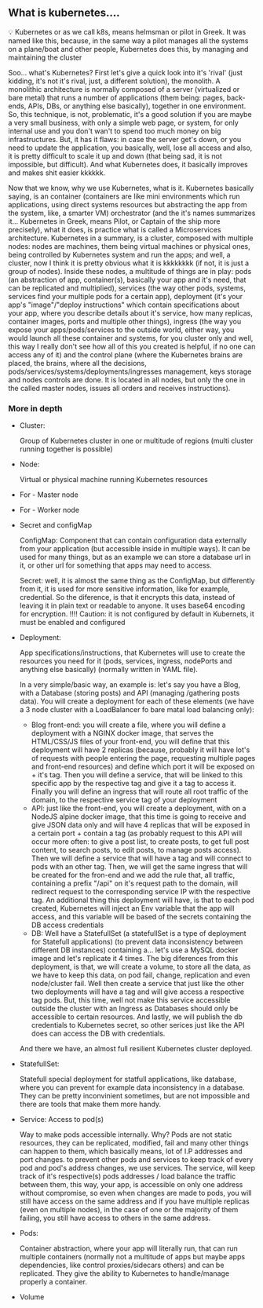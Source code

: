 ## What is kubernetes....

<aside> 💡 Kubernetes or as we call k8s, means helmsman or pilot in Greek. It was named like this, because, in the same way a pilot manages all the systems on a plane/boat and other people, Kubernetes does this, by managing and maintaining the cluster

</aside>

Soo... what's Kubernetes? First let's give a quick look into it's 'rival' (just kidding, it's not it's rival, just, a different solution), the monolith. A monolithic architecture is normally composed of a server (virtualized or bare metal) that runs a number of applications (them being: pages, back-ends, APIs, DBs, or anything else basically), together in one environment. So, this technique, is not, problematic, it's a good solution if you are maybe a very small business, with only a simple web page, or system, for only internal use and you don't wan't to spend too much money on big infrastructures. But, it has it flaws: in case the server get's down, or you need to update the application, you basically, well, lose all access and also, it is pretty difficult to scale it up and down (that being sad, it is not impossible, but difficult). And what Kubernetes does, it basically improves and makes shit easier kkkkkk.

Now that we know, why we use Kubernetes, what is it. Kubernetes basically saying, is an container (containers are like mini environments which run applications, using direct systems resources but abstracting the app from the system, like, a smarter VM) orchestrator (and the it's names summarizes it... Kubernetes in Greek, means Pilot, or Captain of the ship more precisely), what it does, is practice what is called a Microservices architecture. Kubernetes in a summary, is a cluster, composed with multiple nodes: nodes are machines, them being virtual machines or physical ones, being controlled by Kubernetes system and run the apps; and well, a cluster, now I think it is pretty obvious what it is kkkkkkkk (if not, it is just a group of nodes). Inside these nodes, a multitude of things are in play: pods (an abstraction of app, container(s), basically your app and it's need, that can be replicated and multiplied), services (the way other pods, systems, services find your multiple pods for a certain app), deployment (it's your app's "image"/"deploy instructions" which contain specifications about your app, where you describe details about it's service, how many replicas, container images, ports and multiple other things), ingress (the way you expose your apps/pods/services to the outside world, either way, you would launch all these container and systems, for you cluster only and well, this way I really don't see how all of this you created is helpful, if no one can access any of it) and the control plane (where the Kubernetes brains are placed, the brains, where all the decisions, pods/services/systems/deployments/ingresses management, keys storage and nodes controls are done. It is located in all nodes, but only the one in the called master nodes, issues all orders and receives instructions).
### More in depth

-   Cluster:
    
    Group of Kubernetes cluster in one or multitude of regions (multi cluster running together is possible)
    
-   Node:
    
    Virtual or physical machine running Kubernetes resources
    
-   For - Master node
    
-   For - Worker node
    
-   Secret and configMap
    
    ConfigMap: Component that can contain configuration data externally from your application (but accessible inside in multiple ways). It can be used for many things, but as an example we can store a database url in it, or other url for something that apps may need to access.
    
    Secret: well, it is almost the same thing as the ConfigMap, but differently from it, it is used for more sensitive information, like for example, credential. So the diference, is that it encrypts this data, instead of leaving it in plain text or readable to anyone. It uses base64 encoding for encryption. !!!! Caution: it is not configured by default in Kubernets, it must be enabled and configured
    
-   Deployment:
    
    App specifications/instructions, that Kubernetes will use to create the resources you need for it (pods, services, ingress, nodePorts and anything else basically) (normally written in YAML file).
    
    In a very simple/basic way, an example is: let's say you have a Blog, with a Database (storing posts) and API (managing /gathering posts data). You will create a deployment for each of these elements (we have a 3 node cluster with a LoadBalancer fo bare matal load balancing only):
    
    -   Blog front-end: you will create a file, where you will define a deployment with a NGINX docker image, that serves the HTML/CSS/JS files of your front-end, you will define that this deployment will have 2 replicas (because, probably it will have lot's of requests with people entering the page, requesting multiple pages and front-end resources) and define which port it will be exposed on + it's tag. Then you will define a service, that will be linked to this specific app by the respective tag and give it a tag to access it. Finally you will define an ingress that will route all root traffic of the domain, to the respective service tag of your deployment
    -   API: just like the front-end, you will create a deployment, with on a NodeJS alpine docker image, that this time is going to receive and give JSON data only and will have 4 replicas that will be exposed in a certain port + contain a tag (as probably request to this API will occur more often: to give a post list, to create posts, to get full post content, to search posts, to edit posts, to manage posts access). Then we will define a service that will have a tag and will connect to pods with an other tag. Then, we will get the same ingress that will be created for the fron-end and we add the rule that, all traffic, containing a prefix "/api" on it's request path to the domain, will redirect request to the corresponding service IP with the respective tag. An additional thing this deployment will have, is that to each pod created, Kubernetes will inject an Env variable that the app will access, and this variable will be based of the secrets containing the DB access credentials
    -   DB: Well have a StatefullSet (a statefullSet is a type of deployment for Statefull applications) (to prevent data inconsistency between different DB instances) containing a... let's use a MySQL docker image and let's replicate it 4 times. The big diferences from this deployment, is that, we will create a volume, to store all the data, as we have to keep this data, on pod fail, change, replication and even node/cluster fail. Well then create a service that just like the other two deployments will have a tag and will give access a respective tag pods. But, this time, well not make this service accessible outside the cluster with an Ingress as Databases should only be accessible to certain resources. And lastly, we will publish the db credentials to Kubernetes secret, so other serices just like the API does can access the DB with credentials.
    
    And there we have, an almost full resilient Kubernetes cluster deployed.
    
-   StatefullSet:
    
    Statefull special deployment for statfull applications, like database, where you can prevent for example data inconsistency in a database. They can be pretty inconvinient sometimes, but are not impossible and there are tools that make them more handy.
    
-   Service: Access to pod(s)
    
    Way to make pods accessible internally. Why? Pods are not static resources, they can be replicated, modified, fail and many other things can happen to them, which basically means, lot of I.P addresses and port changes. to prevent other pods and services to keep track of every pod and pod's address changes, we use services. The service, will keep track of it's respective(s) pods addresses / load balance the traffic between them, this way, your app, is accessible on only one address without compromise, so even when changes are made to pods, you will still have access on the same address and if you have multiple replicas (even on multiple nodes), in the case of one or the majority of them failing, you still have access to others in the same address.
    
-   Pods:
    
    Container abstraction, where your app will literally run, that can run multiple containers (normally not a multitude of apps but maybe apps dependencies, like control proxies/sidecars others) and can be replicated. They give the ability to Kubernetes to handle/manage properly a container.
    
-   Volume